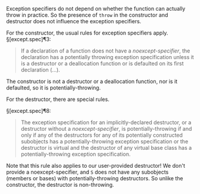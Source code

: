 Exception specifiers do not depend on whether the function can actually throw in practice. So the presence of `throw` in the constructor and destructor does not influence the exception specifiers.

For the constructor, the usual rules for exception specifiers apply. §[except.spec]¶3:

> If a declaration of a function does not have a *noexcept-specifier*, the declaration has a potentially throwing exception specification unless it is a destructor or a deallocation function or is defaulted on its first declaration (...).

The constructor is not a destructor or a deallocation function, nor is it defaulted, so it is potentially-throwing.

For the destructor, there are special rules.

§[except.spec]¶8:

> The exception specification for an implicitly-declared destructor, or a destructor without a *noexcept-specifier*, is potentially-throwing if and only if any of the destructors for any of its potentially constructed subobjects has a potentially-throwing exception specification or the destructor is virtual and the destructor of any virtual base class has a potentially-throwing exception specification.

Note that this rule also applies to our user-provided destructor! We don't provide a noexcept-specifier, and `S` does not have any subobjects (members or bases) with potentially-throwing destructors. So unlike the constructor, the destructor is non-throwing.